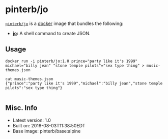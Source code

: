 # pinterb/jo  

[`pinterb/jo`][1] is a [docker][2] image that bundles the following:  
* **[jo][3]:** A shell command to create JSON.  

## Usage  
````
docker run -i pinterb/jo:1.0 prince="party like it's 1999" michael="billy jean" "stone temple pilots"="sex type thing" > music-themes.json

cat music-themes.json
{"prince":"party like it's 1999","michael":"billy jean","stone temple pilots":"sex type thing"}
    
````

## Misc. Info   
* Latest version: 1.0  
* Built on: 2016-08-03T11:38:50EDT  
* Base image: pinterb/base:alpine   


[1]: https://hub.docker.com/r/pinterb/jo/   
[2]: https://docker.com 
[3]: http://jpmens.net/2016/03/05/a-shell-command-to-create-json-jo/ 
